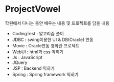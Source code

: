 # ProjectVowel
 학원에서 다니는 동안 배우는 내용 및 프로젝트를 담을 내용

- CodingTest : 알고리즘 풀이
- JDBC : swing이용한 UI & DB(Oracle) 연동
- Movie : Oracle연동 영화관 프로젝트
- WebUI : html과 css 익히기
- Js : JavaScript
- JQuery 
- JSP : Backend 익히기
- Spring : Spring framework 익히기
